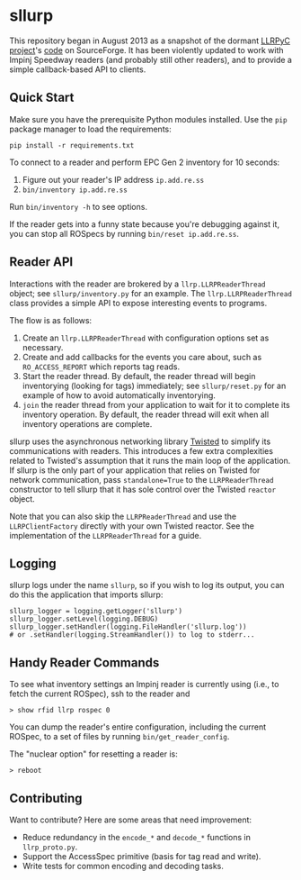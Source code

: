 # sllurp

This repository began in August 2013 as a snapshot of the dormant
[LLRPyC project][]'s [code][] on SourceForge.  It has been violently updated to
work with Impinj Speedway readers (and probably still other readers), and to
provide a simple callback-based API to clients.

[LLRPyC project]: http://wiki.enneenne.com/index.php/LLRPyC
[code]: http://sourceforge.net/projects/llrpyc/

## Quick Start

Make sure you have the prerequisite Python modules installed.  Use the `pip`
package manager to load the requirements:

    pip install -r requirements.txt

To connect to a reader and perform EPC Gen 2 inventory for 10 seconds:

1. Figure out your reader's IP address `ip.add.re.ss`
2. `bin/inventory ip.add.re.ss`

Run `bin/inventory -h` to see options.

If the reader gets into a funny state because you're debugging against it, you
can stop all ROSpecs by running `bin/reset ip.add.re.ss`.

## Reader API

Interactions with the reader are brokered by a `llrp.LLRPReaderThread` object;
see `sllurp/inventory.py` for an example.  The `llrp.LLRPReaderThread` class
provides a simple API to expose interesting events to programs.

The flow is as follows:

1. Create an `llrp.LLRPReaderThread` with configuration options set as
   necessary.
2. Create and add callbacks for the events you care about, such as
   `RO_ACCESS_REPORT` which reports tag reads.
3. Start the reader thread.  By default, the reader thread will begin
   inventorying (looking for tags) immediately; see `sllurp/reset.py` for an
   example of how to avoid automatically inventorying.
4. `join` the reader thread from your application to wait for it to complete
   its inventory operation.  By default, the reader thread will exit when all
   inventory operations are complete.

sllurp uses the asynchronous networking library [Twisted][] to simplify its
communications with readers.  This introduces a few extra complexities related
to Twisted's assumption that it runs the main loop of the application.  If
sllurp is the only part of your application that relies on Twisted for network
communication, pass `standalone=True` to the `LLRPReaderThread` constructor to
tell sllurp that it has sole control over the Twisted `reactor` object.

Note that you can also skip the `LLRPReaderThread` and use the
`LLRPClientFactory` directly with your own Twisted reactor.  See the
implementation of the `LLRPReaderThread` for a guide.

[Twisted]: http://twistedmatrix.com/

## Logging

sllurp logs under the name `sllurp`, so if you wish to log its output, you can
do this the application that imports sllurp:

    sllurp_logger = logging.getLogger('sllurp')
    sllurp_logger.setLevel(logging.DEBUG)
    sllurp_logger.setHandler(logging.FileHandler('sllurp.log'))
    # or .setHandler(logging.StreamHandler()) to log to stderr...

## Handy Reader Commands

To see what inventory settings an Impinj reader is currently using (i.e., to
fetch the current ROSpec), ssh to the reader and

    > show rfid llrp rospec 0

You can dump the reader's entire configuration, including the current ROSpec,
to a set of files by running `bin/get_reader_config`.

The "nuclear option" for resetting a reader is:

    > reboot

## Contributing

Want to contribute?  Here are some areas that need improvement:

 * Reduce redundancy in the `encode_*` and `decode_*` functions in
   `llrp_proto.py`.
 * Support the AccessSpec primitive (basis for tag read and write).
 * Write tests for common encoding and decoding tasks.
